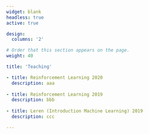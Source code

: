 ```yaml
---
widget: blank
headless: true
active: true

design:
  columns: '2'

# Order that this section appears on the page.
weight: 40

title: 'Teaching'

- title: Reinforcement Learning 2020
  description: aaa
    
- title: Reinforcement Learning 2019
  description: bbb
    
- title: Leren (Introduction Machine Learning) 2019
  description: ccc

---
```


